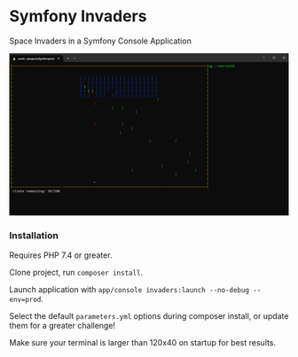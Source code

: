 Symfony Invaders
================

Space Invaders in a Symfony Console Application

![Symfony Invaders](/images/invaders.png?raw=true)

### Installation

Requires PHP 7.4 or greater.

Clone project, run `composer install`.

Launch application with `app/console invaders:launch --no-debug --env=prod`.

Select the default `parameters.yml` options during composer install, or update them for a greater challenge!

Make sure your terminal is larger than 120x40 on startup for best results.
